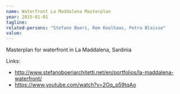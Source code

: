 ```yaml
---
name: Waterfront La Maddalena Masterplan
year: 2015-01-01
tagline:
related-persons: "Stefano Boeri, Rem Koolhaas, Petra Blaisse"
value:
---
```


Masterplan for waterfront in La Maddalena, Sardinia


Links:
* <http://www.stefanoboeriarchitetti.net/en/portfolios/la-maddalena-waterfront/>
* <https://www.youtube.com/watch?v=2Oq_p59tqAo>
